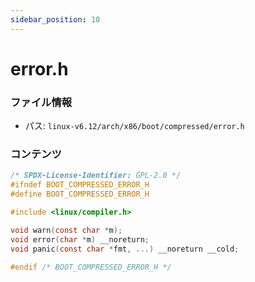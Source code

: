 ```yaml
---
sidebar_position: 10
---
```

# error.h

### ファイル情報

- パス: `linux-v6.12/arch/x86/boot/compressed/error.h`

### コンテンツ

```h
/* SPDX-License-Identifier: GPL-2.0 */
#ifndef BOOT_COMPRESSED_ERROR_H
#define BOOT_COMPRESSED_ERROR_H

#include <linux/compiler.h>

void warn(const char *m);
void error(char *m) __noreturn;
void panic(const char *fmt, ...) __noreturn __cold;

#endif /* BOOT_COMPRESSED_ERROR_H */

```
